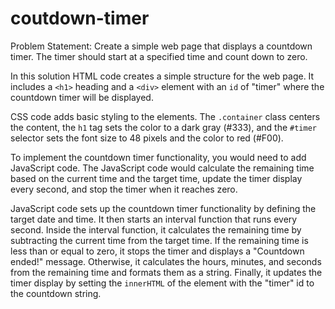 # coutdown-timer
Problem Statement: Create a simple web page that displays a countdown timer. The timer should start at a specified time and count down to zero.

In this solution 
 HTML code creates a simple structure for the web page. It includes a `<h1>` heading and a `<div>` element with an `id` of "timer" where the countdown timer will be displayed.

 CSS code adds basic styling to the elements. The `.container` class centers the content, the `h1` tag sets the color to a dark gray (#333), and the `#timer` selector sets the font size to 48 pixels and the color to red (#F00).

To implement the countdown timer functionality, you would need to add JavaScript code. The JavaScript code would calculate the remaining time based on the current time and the target time, update the timer display every second, and stop the timer when it reaches zero.

 JavaScript code sets up the countdown timer functionality by defining the target date and time. It then starts an interval function that runs every second. Inside the interval function, it calculates the remaining time by subtracting the current time from the target time. If the remaining time is less than or equal to zero, it stops the timer and displays a "Countdown ended!" message. Otherwise, it calculates the hours, minutes, and seconds from the remaining time and formats them as a string. Finally, it updates the timer display by setting the `innerHTML` of the element with the "timer" id to the countdown string.

